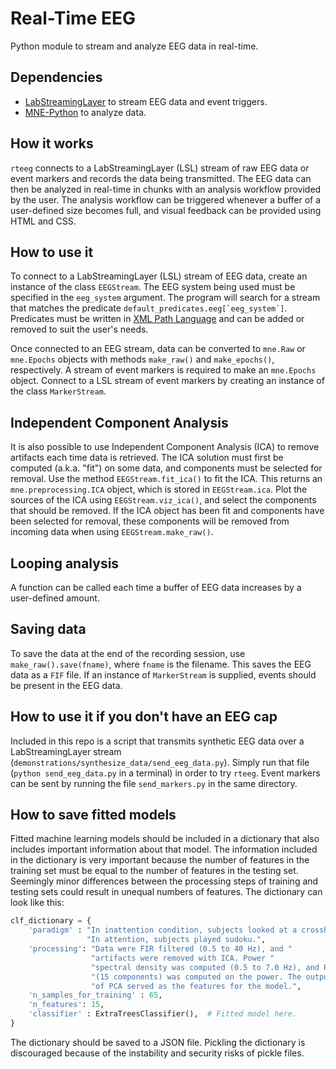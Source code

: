 # Real-Time EEG

Python module to stream and analyze EEG data in real-time.


Dependencies
------------

- [LabStreamingLayer](https://github.com/sccn/labstreaminglayer) to stream EEG data and event triggers.
- [MNE-Python](https://github.com/mne-tools/mne-python) to analyze data.


How it works
------------

`rteeg` connects to a LabStreamingLayer (LSL) stream of raw EEG data or event markers and records the data being transmitted. The EEG data can then be analyzed in real-time in chunks with an analysis workflow provided by the user. The analysis workflow can be triggered whenever a buffer of a user-defined size becomes full, and visual feedback can be provided using HTML and CSS.


How to use it
-------------

To connect to a LabStreamingLayer (LSL) stream of EEG data, create an instance of the class `EEGStream`. The EEG system being used must be specified in the `eeg_system` argument. The program will search for a stream that matches the predicate ``default_predicates.eeg[`eeg_system`]``. Predicates must be written in [XML Path Language](http://en.wikipedia.org/w/index.php?title=XPath_1.0&oldid=474981951) and can be added or removed to suit the user's needs.

Once connected to an EEG stream, data can be converted to `mne.Raw` or `mne.Epochs` objects with methods `make_raw()` and `make_epochs()`, respectively. A stream of event markers is required to make an `mne.Epochs` object. Connect to a LSL stream of event markers by creating an instance of the class `MarkerStream`.


Independent Component Analysis
------------------------------

It is also possible to use Independent Component Analysis (ICA) to remove artifacts each time data is retrieved. The ICA solution must first be computed (a.k.a. "fit") on some data, and components must be selected for removal. Use the method `EEGStream.fit_ica()` to fit the ICA. This returns an `mne.preprocessing.ICA` object, which is stored in `EEGStream.ica`. Plot the sources of the ICA using `EEGStream.viz_ica()`, and select the components that should be removed. If the ICA object has been fit and components have been selected for removal, these components will be removed from incoming data when using `EEGStream.make_raw()`.


Looping analysis
----------------

A function can be called each time a buffer of EEG data increases by a user-defined amount.



Saving data
-----------

To save the data at the end of the recording session, use `make_raw().save(fname)`, where `fname` is the filename. This saves the EEG data as a `FIF` file. If an instance of `MarkerStream` is supplied, events should be present in the EEG data.


How to use it if you don't have an EEG cap
------------------------------------------

Included in this repo is a script that transmits synthetic EEG data over a LabStreamingLayer stream (`demonstrations/synthesize_data/send_eeg_data.py`). Simply run that file (`python send_eeg_data.py` in a terminal) in order to try `rteeg`. Event markers can be sent by running the file `send_markers.py` in the same directory.


How to save fitted models
-------------------------

Fitted machine learning models should be included in a dictionary that also includes important information about that model. The information included in the dictionary is very important because the number of features in the training set must be equal to the number of features in the testing set. Seemingly minor differences between the processing steps of training and testing sets could result in unequal numbers of features. The dictionary can look like this:

```python
clf_dictionary = {
    'paradigm' : "In inattention condition, subjects looked at a crosshair. "
                 "In attention, subjects played sudoku.",
    'processing': "Data were FIR filtered (0.5 to 40 Hz), and "
                  "artifacts were removed with ICA. Power "
                  "spectral density was computed (0.5 to 7.0 Hz), and PCA "
                  "(15 components) was computed on the power. The output "
                  "of PCA served as the features for the model.",
    'n_samples_for_training' : 65,
    'n_features': 15,
    'classifier' : ExtraTreesClassifier(),  # Fitted model here.
}
```

The dictionary should be saved to a JSON file. Pickling the dictionary is discouraged because of the instability and security risks of pickle files.
